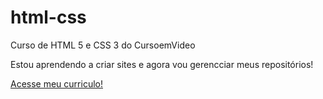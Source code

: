 # html-css
 Curso de HTML 5 e CSS 3 do CursoemVideo

Estou aprendendo a criar sites e agora vou gerencciar meus repositórios!

<a href="https://felipebaccho.github.io/html-css/meus-projetos/curriculo/">Acesse meu curriculo!</a>